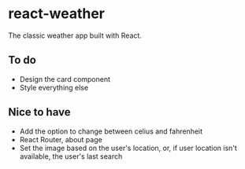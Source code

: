 # react-weather

The classic weather app built with React.

## To do

* Design the card component
* Style everything else

## Nice to have

* Add the option to change between celius and fahrenheit
* React Router, about page
* Set the image based on the user's location, or, if user location isn't available, the user's last search

